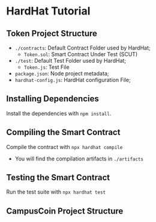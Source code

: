 # HardHat Tutorial

## Token Project Structure

* `./contracts`: Default Contract Folder used by HardHat;
    * `Token.sol`: Smart Contract Under Test (SCUT)
* `./test`: Default Test Folder used by HardHat;
    * `Token.js`: Test File
* `package.json`: Node project metadata;
* `hardhat-config.js`: HardHat configuration File;

## Installing Dependencies
Install the dependencies with `npm install`.

## Compiling the Smart Contract
Compile the contract with `npx hardhat compile`

* You will find the compilation artifacts in `./artifacts`

## Testing the Smart Contract
Run the test suite with `npx hardhat test`




## CampusCoin Project Structure
